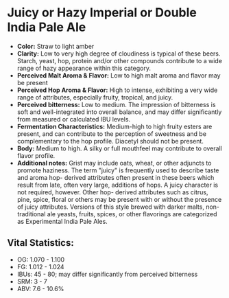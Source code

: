 # Juicy or Hazy Imperial or Double India Pale Ale

- **Color:** Straw to light amber
- **Clarity:** Low to very high degree of cloudiness is typical of these beers. Starch, yeast, hop, protein and/or other compounds contribute to a wide range of hazy appearance within this category.
- **Perceived Malt Aroma & Flavor:** Low to high malt aroma and flavor may be present
- **Perceived Hop Aroma & Flavor:** High to intense, exhibiting a very wide range of attributes, especially fruity, tropical, and juicy.
- **Perceived bitterness:** Low to medium. The impression of bitterness is soft and well-integrated into overall balance, and may differ significantly from measured or calculated IBU levels.
- **Fermentation Characteristics:** Medium-high to high fruity esters are present, and can contribute to the perception of sweetness and be complementary to the hop profile. Diacetyl should not be present.
- **Body:** Medium to high. A silky or full mouthfeel may contribute to overall flavor profile.
- **Additional notes:** Grist may include oats, wheat, or other adjuncts to promote haziness. The term "juicy" is frequently used to describe taste and aroma hop- derived attributes often present in these beers which result from late, often very large, additions of hops. A juicy character is not required, however. Other hop- derived attributes such as citrus, pine, spice, floral or others may be present with or without the presence of juicy attributes. Versions of this style brewed with darker malts, non-traditional ale yeasts, fruits, spices, or other flavorings are categorized as Experimental India Pale Ales.

## Vital Statistics:

- OG: 1.070 - 1.100
- FG: 1.012 - 1.024
- IBUs: 45 - 80; may differ significantly from perceived bitterness
- SRM: 3 - 7
- ABV: 7.6 - 10.6% 
